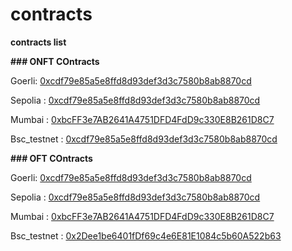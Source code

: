 # contracts  

**contracts list**  

**### ONFT COntracts**  

Goerli:  [0xcdf79e85a5e8ffd8d93def3d3c7580b8ab8870cd](https://goerli.etherscan.io/address/0xcdf79e85a5e8ffd8d93def3d3c7580b8ab8870cd#code)  

Sepolia : [0xcdf79e85a5e8ffd8d93def3d3c7580b8ab8870cd](https://sepolia.etherscan.io/address/0xcdf79e85a5e8ffd8d93def3d3c7580b8ab8870cd#code)  

Mumbai : [0xbcFF3e7AB2641A4751DFD4FdD9c330E8B261D8C7](https://mumbai.polygonscan.com/address/0xbcff3e7ab2641a4751dfd4fdd9c330e8b261d8c7#code)  

Bsc_testnet :  [0xcdf79e85a5e8ffd8d93def3d3c7580b8ab8870cd](https://testnet.bscscan.com/token/0xcdf79e85a5e8ffd8d93def3d3c7580b8ab8870cd?a=0xd3Ae73F4fa5ba54Db8bfd8f80371351e49647EfD#code)  



**### OFT COntracts**  

Goerli:  [0xcdf79e85a5e8ffd8d93def3d3c7580b8ab8870cd](https://goerli.etherscan.io/address/0x1392c0654fe80bc8907AB4449f736757d088f150#code)  

Sepolia : [0xcdf79e85a5e8ffd8d93def3d3c7580b8ab8870cd](https://sepolia.etherscan.io/address/0xcAE41c8bc205760c4Ec40Be4E6558F886aa14321#code)  

Mumbai : [0xbcFF3e7AB2641A4751DFD4FdD9c330E8B261D8C7](https://mumbai.polygonscan.com/address/0xcdF79E85a5e8FFd8D93def3D3c7580B8aB8870cd#code)  

Bsc_testnet :  [0x2Dee1be6401fDf69c4e6E81E1084c5b60A522b63](https://testnet.bscscan.com/token/0x2Dee1be6401fDf69c4e6E81E1084c5b60A522b63?a=0xd3Ae73F4fa5ba54Db8bfd8f80371351e49647EfD#code) 
